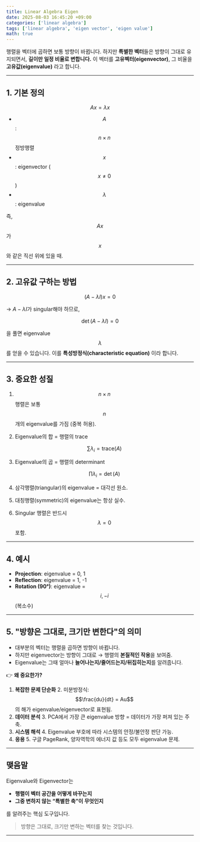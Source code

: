 ```yaml
---
title: Linear Algebra Eigen
date: 2025-08-03 16:45:20 +09:00
categories: ['linear algebra']
tags: ['linear algebra', 'eigen vector', 'eigen value']
math: true
---
```


행렬을 벡터에 곱하면 보통 방향이 바뀝니다.
하지만 **특별한 벡터**들은 방향이 그대로 유지되면서, **길이만 일정 비율로 변합니다.**
이 벡터를 **고유벡터(eigenvector)**, 그 비율을 **고유값(eigenvalue)** 라고 합니다.

---

## 1. 기본 정의

$$
Ax = \lambda x
$$

* $$A$$: $$n \times n$$ 정방행렬
* $$x$$: eigenvector ($$x \neq 0$$)
* $$\lambda$$: eigenvalue

즉, $$Ax$$가 $$x$$와 같은 직선 위에 있을 때.

---

## 2. 고유값 구하는 방법

$$
(A - \lambda I)x = 0
$$

→ $A - \lambda I$가 singular해야 하므로,

$$
\det(A - \lambda I) = 0
$$

을 풀면 eigenvalue $$\lambda$$를 얻을 수 있습니다.
이를 **특성방정식(characteristic equation)** 이라 합니다.

---

## 3. 중요한 성질

1. $$n \times n$$ 행렬은 보통 $$n$$개의 eigenvalue를 가짐 (중복 허용).

2. Eigenvalue의 합 = 행렬의 trace

   $$
   \sum \lambda_i = \text{trace}(A)
   $$

3. Eigenvalue의 곱 = 행렬의 determinant

   $$
   \prod \lambda_i = \det(A)
   $$

4. 삼각행렬(triangular)의 eigenvalue = 대각선 원소.

5. 대칭행렬(symmetric)의 eigenvalue는 항상 실수.

6. Singular 행렬은 반드시 $$\lambda=0$$ 포함.

---

## 4. 예시

* **Projection**: eigenvalue = 0, 1
* **Reflection**: eigenvalue = 1, -1
* **Rotation (90°)**: eigenvalue = $$i, -i$$ (복소수)

---

## 5. "방향은 그대로, 크기만 변한다"의 의미

* 대부분의 벡터는 행렬을 곱하면 방향이 바뀝니다.
* 하지만 eigenvector는 방향이 그대로 → 행렬의 **본질적인 작용**을 보여줌.
* Eigenvalue는 그때 얼마나 **늘어나는지/줄어드는지/뒤집히는지**를 알려줍니다.

👉 **왜 중요한가?**

1. **복잡한 문제 단순화**
   2. 미분방정식: $$\frac{du}{dt} = Au$$의 해가 eigenvalue/eigenvector로 표현됨.
2. **데이터 분석**
   3. PCA에서 가장 큰 eigenvalue 방향 = 데이터가 가장 퍼져 있는 주축.
3. **시스템 해석**
   4. Eigenvalue 부호에 따라 시스템의 안정/불안정 판단 가능.
4. **응용**
   5. 구글 PageRank, 양자역학의 에너지 값 등도 모두 eigenvalue 문제.

---

## 맺음말

Eigenvalue와 Eigenvector는

* **행렬이 벡터 공간을 어떻게 바꾸는지**
* **그중 변하지 않는 “특별한 축”이 무엇인지**

를 알려주는 핵심 도구입니다.

> 방향은 그대로, 크기만 변하는 벡터를 찾는 것입니다.

---
